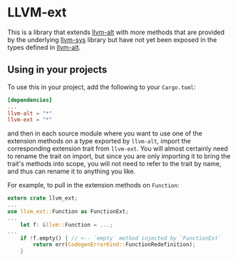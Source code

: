 LLVM-ext
=======

This is a library that extends [llvm-alt] with more methods that are
provided by the underlying [llvm-sys] library but have not yet been
exposed in the types defined in [llvm-alt].

Using in your projects
----------------------

To use this in your project, add the following to your `Cargo.toml`:

```toml
[dependencies]
...
llvm-alt = "*"
llvm-ext = "*"
```

and then in each source module where you want to use one of the
extension methods on a type exported by `llvm-alt`, import the
corresponding extension trait from `llvm-ext`. You will almost
certainly need to rename the trait on import, but since you are only
importing it to bring the trait's methods into scope, you will
not need to refer to the trait by name, and thus can rename it
to anything you like.

For example, to pull in the extension methods on `Function`:

```rust
extern crate llvm_ext;
...
use llvm_ext::Function as FunctionExt;
...
    let f: &llvm::Function = ...;
...
    if !f.empty() { // <-- `empty` method injected by `FunctionExt`
        return err(CodegenErrorKind::FunctionRedefinition);
    }
```

[llvm-alt]: https://crates.io/crates/llvm_alt

[llvm-sys]: https://crates.io/crates/llvm_sys
